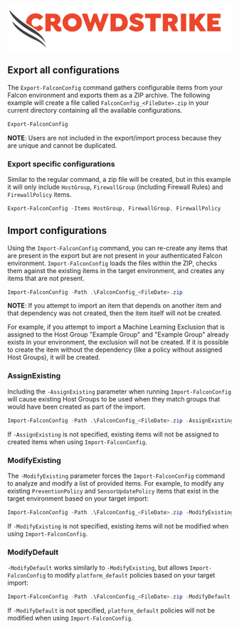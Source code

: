 ![CrowdStrike Falcon](https://raw.githubusercontent.com/CrowdStrike/falconpy/main/docs/asset/cs-logo.png)

## Export all configurations
The `Export-FalconConfig` command gathers configurable items from your Falcon environment and exports them as a
ZIP archive. The following example will create a file called `FalconConfig_<FileDate>.zip` in your current
directory containing all the available configurations.
```powershell
Export-FalconConfig
```
**NOTE**: Users are not included in the export/import process because they are unique and cannot be duplicated.
### Export specific configurations
Similar to the regular command, a zip file will be created, but in this example it will only include `HostGroup`,
`FirewallGroup` (including Firewall Rules) and `FirewallPolicy` items.
```powershell
Export-FalconConfig -Items HostGroup, FirewallGroup, FirewallPolicy
```
## Import configurations
Using the `Import-FalconConfig` command, you can re-create any items that are present in the export but are not
present in your authenticated Falcon environment. `Import-FalconConfig` loads the files within the ZIP, checks
them against the existing items in the target environment, and creates any items that are not present.
```powershell
Import-FalconConfig -Path .\FalconConfig_<FileDate>.zip
```
**NOTE**: If you attempt to import an item that depends on another item and that dependency was not created, then
the item itself will not be created.

For example, if you attempt to import a Machine Learning Exclusion that is assigned to the Host Group "Example
Group" and "Example Group" already exists in your environment, the exclusion will not be created. If it is
possible to create the item without the dependency \(like a policy without assigned Host Groups\), it
will be created.

### AssignExisting
Including the `-AssignExisting` parameter when running `Import-FalconConfig` will cause existing Host Groups to
be used when they match groups that would have been created as part of the import.
```powershell
Import-FalconConfig -Path .\FalconConfig_<FileDate>.zip -AssignExisting
```
If `-AssignExisting` is not specified, existing items will not be assigned to created items when using
`Import-FalconConfig`.
### ModifyExisting
The `-ModifyExisting` parameter forces the `Import-FalconConfig` command to analyze and modify a list of provided
items. For example, to modify any existing `PreventionPolicy` and `SensorUpdatePolicy` items that exist in the
target environment based on your target import:
```powershell
Import-FalconConfig -Path .\FalconConfig_<FileDate>.zip -ModifyExisting PreventionPolicy, SensorUpdatePolicy
```
If `-ModifyExisting` is not specified, existing items will not be modified when using `Import-FalconConfig`.
### ModifyDefault
`-ModifyDefault` works similarly to `-ModifyExisting`, but allows `Import-FalconConfig` to modify
`platform_default` policies based on your target import:
```powershell
Import-FalconConfig -Path .\FalconConfig_<FileDate>.zip -ModifyDefault PreventionPolicy
```
If `-ModifyDefault` is not specified, `platform_default` policies will not be modified when using
`Import-FalconConfig`.